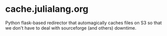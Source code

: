 cache.julialang.org
===================

Python flask-based redirector that automagically caches files on S3 so that we don't have to deal with sourceforge (and others) downtime.
